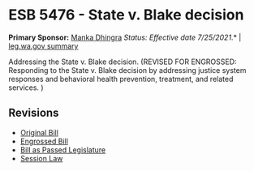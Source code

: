 # ESB 5476 - State v. Blake decision
**Primary Sponsor:** [Manka Dhingra](/person/leg/manka.dhingra.md)
*Status: Effective date 7/25/2021*.* | [leg.wa.gov summary](https://app.leg.wa.gov/billsummary?BillNumber=5476&Year=2021)

Addressing the State v. Blake decision. (REVISED FOR ENGROSSED: Responding to the State v. Blake decision by addressing justice system responses and behavioral health prevention, treatment, and related services. )

## Revisions
* [Original Bill](1/)
* [Engrossed Bill](1/)
* [Bill as Passed Legislature](1/)
* [Session Law](1/)